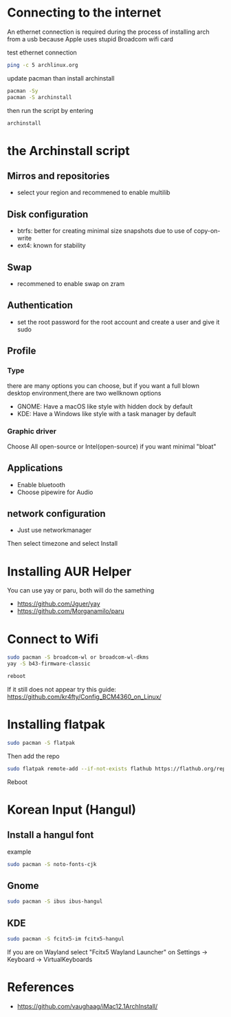 # Connecting to the internet
An ethernet connection is required during the process of installing arch from a usb because Apple uses stupid Broadcom wifi card

test ethernet connection
``` bash
ping -c 5 archlinux.org
```
update pacman than install archinstall
``` bash
pacman -Sy
pacman -S archinstall
```
then run the script by entering
```bash
archinstall
```
# the Archinstall script
## Mirros and repositories
- select your region and recommened to enable multilib
## Disk configuration
- btrfs: better for creating minimal size snapshots due to use of copy-on-write
- ext4: known for stability
## Swap
- recommened to enable swap on zram
## Authentication
- set the root password for the root account and create a user and give it sudo
## Profile
### Type
there are many options you can choose, but if you want a full blown desktop environment,there are two wellknown options
- GNOME: Have a macOS like style with hidden dock by default
- KDE: Have a Windows like style with a task manager by default
### Graphic driver
Choose All open-source or Intel(open-source) if you want minimal "bloat"
## Applications
- Enable bluetooth
- Choose pipewire for Audio
## network configuration
- Just use networkmanager

Then select timezone and select Install

# Installing AUR Helper
You can use yay or paru, both will do the samething
- https://github.com/Jguer/yay
- https://github.com/Morganamilo/paru

# Connect to Wifi
```bash
sudo pacman -S broadcom-wl or broadcom-wl-dkms
yay -S b43-firmware-classic

reboot
```
If it still does not appear try this guide: https://github.com/kr4fty/Config_BCM4360_on_Linux/

# Installing flatpak
```bash
sudo pacman -S flatpak
```
Then add the repo
```bash
sudo flatpak remote-add --if-not-exists flathub https://flathub.org/repo/flathub.flatpakrepo
```
Reboot

# Korean Input (Hangul)
## Install a hangul font
example
```bash
sudo pacman -S noto-fonts-cjk
```
## Gnome
```bash
sudo pacman -S ibus ibus-hangul
```
## KDE
```bash
sudo pacman -S fcitx5-im fcitx5-hangul
```
If you are on Wayland select "Fcitx5 Wayland Launcher" on Settings -> Keyboard -> VirtualKeyboards

# References
- https://github.com/vaughaag/iMac12.1ArchInstall/
